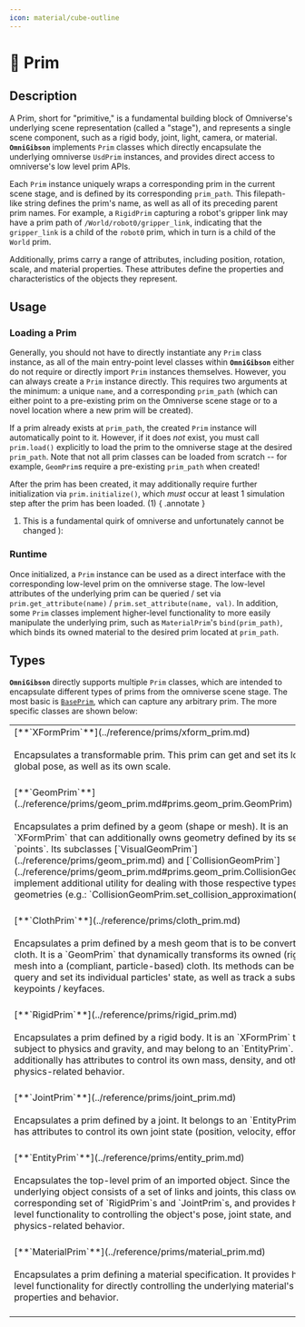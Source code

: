 ```yaml
---
icon: material/cube-outline
---
```


# 🧱 **Prim**

## Description

A Prim, short for "primitive," is a fundamental building block of Omniverse's underlying scene representation (called a "stage"), and represents a single scene component, such as a rigid body, joint, light, camera, or material. **`OmniGibson`** implements `Prim` classes which directly encapsulate the underlying omniverse `UsdPrim` instances, and provides direct access to omniverse's low level prim APIs.

Each `Prim` instance uniquely wraps a corresponding prim in the current scene stage, and is defined by its corresponding `prim_path`. This filepath-like string defines the prim's name, as well as all of its preceding parent prim names. For example, a `RigidPrim` capturing a robot's gripper link may have a prim path of `/World/robot0/gripper_link`, indicating that the `gripper_link` is a child of the `robot0` prim, which in turn is a child of the `World` prim. 

Additionally, prims carry a range of attributes, including position, rotation, scale, and material properties. These attributes define the properties and characteristics of the objects they represent.

## Usage

### Loading a Prim
Generally, you should not have to directly instantiate any `Prim` class instance, as all of the main entry-point level classes within **`OmniGibson`** either do not require or directly import `Prim` instances themselves. However, you can always create a `Prim` instance directly. This requires two arguments at the minimum: a unique `name`, and a corresponding `prim_path` (which can either point to a pre-existing prim on the Omniverse scene stage or to a novel location where a new prim will be created).

If a prim already exists at `prim_path`, the created `Prim` instance will automatically point to it. However, if it does _not_ exist, you must call `prim.load()` explicitly to load the prim to the omniverse stage at the desired `prim_path`. Note that not all prim classes can be loaded from scratch -- for example, `GeomPrim`s require a pre-existing `prim_path` when created!

After the prim has been created, it may additionally require further initialization via `prim.initialize()`, which _must_ occur at least 1 simulation step after the prim has been loaded. (1)
{ .annotate }

1. This is a fundamental quirk of omniverse and unfortunately cannot be changed ):

### Runtime
Once initialized, a `Prim` instance can be used as a direct interface with the corresponding low-level prim on the omniverse stage. The low-level attributes of the underlying prim can be queried / set via `prim.get_attribute(name)` / `prim.set_attribute(name, val)`. In addition, some `Prim` classes implement higher-level functionality to more easily manipulate the underlying prim, such as `MaterialPrim`'s `bind(prim_path)`, which binds its owned material to the desired prim located at `prim_path`.

## Types
**`OmniGibson`** directly supports multiple `Prim` classes, which are intended to encapsulate different types of prims from the omniverse scene stage. The most basic is [`BasePrim`](../reference/prims/prim_base.md), which can capture any arbitrary prim. The more specific classes are shown below:

<table markdown="span">
    <tr>
        <td valign="top">
            [**`XFormPrim`**](../reference/prims/xform_prim.md)<br><br>
            Encapsulates a transformable prim. This prim can get and set its local or global pose, as well as its own scale.<br><br>
        </td>
    </tr>
    <tr>
        <td valign="top">
            [**`GeomPrim`**](../reference/prims/geom_prim.md#prims.geom_prim.GeomPrim)<br><br>
            Encapsulates a prim defined by a geom (shape or mesh). It is an `XFormPrim` that can additionally owns geometry defined by its set of `points`. Its subclasses [`VisualGeomPrim`](../reference/prims/geom_prim.md) and [`CollisionGeomPrim`](../reference/prims/geom_prim.md#prims.geom_prim.CollisionGeomPrim) implement additional utility for dealing with those respective types of geometries (e.g.: `CollisionGeomPrim.set_collision_approximation(...)`).<br><br>
        </td>
    </tr>
    <tr>
        <td valign="top">
            [**`ClothPrim`**](../reference/prims/cloth_prim.md)<br><br>
            Encapsulates a prim defined by a mesh geom that is to be converted into cloth. It is a `GeomPrim` that dynamically transforms its owned (rigid) mesh into a (compliant, particle-based) cloth. Its methods can be used to query and set its individual particles' state, as well as track a subset of keypoints / keyfaces.<br><br>
        </td>
    </tr>
    <tr>
        <td valign="top">
            [**`RigidPrim`**](../reference/prims/rigid_prim.md)<br><br>
            Encapsulates a prim defined by a rigid body. It is an `XFormPrim` that is subject to physics and gravity, and may belong to an `EntityPrim`. It additionally has attributes to control its own mass, density, and other physics-related behavior.<br><br>
        </td>
    </tr>
    <tr>
        <td valign="top">
            [**`JointPrim`**](../reference/prims/joint_prim.md)<br><br>
            Encapsulates a prim defined by a joint. It belongs to an `EntityPrim` and has attributes to control its own joint state (position, velocity, effort).<br><br>
        </td>
    </tr>
    <tr>
        <td valign="top">
            [**`EntityPrim`**](../reference/prims/entity_prim.md)<br><br>
            Encapsulates the top-level prim of an imported object. Since the underlying object consists of a set of links and joints, this class owns its corresponding set of `RigidPrim`s and `JointPrim`s, and provides high-level functionality to controlling the object's pose, joint state, and physics-related behavior.<br><br>
        </td>
    </tr>
    <tr>
        <td valign="top">
            [**`MaterialPrim`**](../reference/prims/material_prim.md)<br><br>
            Encapsulates a prim defining a material specification. It provides high-level functionality for directly controlling the underlying material's properties and behavior.<br><br>
        </td>
    </tr>
</table>


